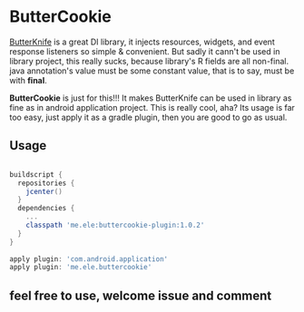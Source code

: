 # ButterCookie


 [ButterKnife](https://github.com/JakeWharton/butterknife) is a great DI library,  it injects resources, widgets, and event response listeners so simple & convenient. But sadly it cann't be used in library project, this really sucks, because library's R fields are all non-final. java annotation's value must be some constant value, that is to say, must be with **final**.

**ButterCookie** is just for this!!! It makes ButterKnife can be used in library as fine as in android application project. This is really cool, aha? Its usage is far too easy, just apply it as a gradle plugin, then you are good to go as usual.


## Usage

```groovy

buildscript {
  repositories {
    jcenter()
  }
  dependencies {
    ...
    classpath 'me.ele:buttercookie-plugin:1.0.2'
  }
}
  
apply plugin: 'com.android.application'
apply plugin: 'me.ele.buttercookie'

```

## feel free to use, welcome issue and comment


